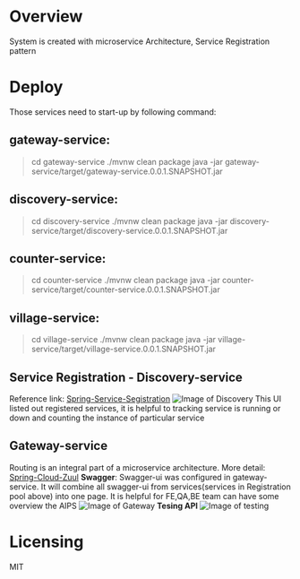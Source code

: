 # Overview
System is created with microservice Architecture, Service Registration pattern
# Deploy
Those services need to start-up by following command:
## gateway-service:
> cd gateway-service
> ./mvnw clean package
> java -jar gateway-service/target/gateway-service.0.0.1.SNAPSHOT.jar
## discovery-service:
> cd discovery-service
> ./mvnw clean package
> java -jar discovery-service/target/discovery-service.0.0.1.SNAPSHOT.jar
## counter-service:
> cd counter-service
> ./mvnw clean package
> java -jar counter-service/target/counter-service.0.0.1.SNAPSHOT.jar
## village-service:
> cd village-service
> ./mvnw clean package
> java -jar village-service/target/village-service.0.0.1.SNAPSHOT.jar
## Service Registration - Discovery-service
Reference link: [Spring-Service-Segistration](https://spring.io/guides/gs/service-registration-and-discovery/)
![Image of Discovery](https://serving.photos.photobox.com/41197949c58da7078ab1f2b7169c27c970c29eec78677f8bcd182d2effdc012ce8fd83a5.jpg)
This UI listed out registered services, it is helpful to tracking service is running or down and counting the instance of particular service
## Gateway-service
Routing is an integral part of a microservice architecture. More detail: [Spring-Cloud-Zuul](https://spring.io/guides/gs/routing-and-filtering/)
**Swagger**:
Swagger-ui was configured in gateway-service. It will combine all swagger-ui from services(services in Registration pool above) into one page. It is helpful for FE,QA,BE team can have some overview the AIPS
![Image of Gateway](https://serving.photos.photobox.com/40866687ccf4764db086deb80f7c08c9cadae21124a6b57a02493e80dc641de845855a80.jpg)
**Tesing API**
![Image of testing](https://serving.photos.photobox.com/158915570f54c3934461e46e55759e18403fec29519f9fb02e17abb1bb57b03449612721.jpg)
# Licensing
MIT
#
